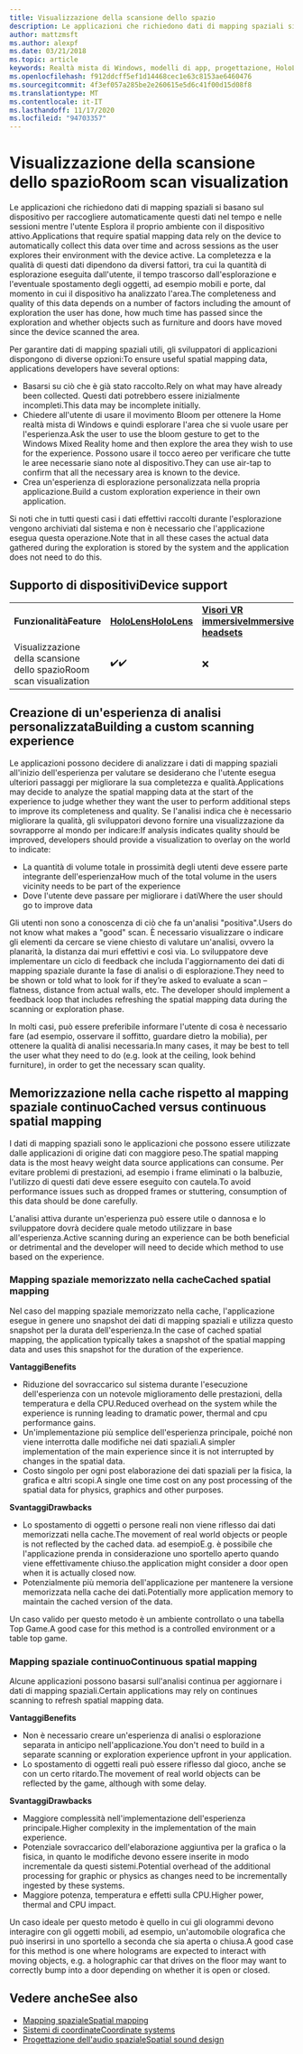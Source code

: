 ```yaml
---
title: Visualizzazione della scansione dello spazio
description: Le applicazioni che richiedono dati di mapping spaziali si basano sul dispositivo per raccogliere automaticamente questi dati nel tempo e nelle sessioni mentre l'utente Esplora il proprio ambiente con il dispositivo attivo.
author: mattzmsft
ms.author: alexpf
ms.date: 03/21/2018
ms.topic: article
keywords: Realtà mista di Windows, modelli di app, progettazione, HoloLens, analisi chat room, mapping spaziale, mesh, auricolare realtà mista, cuffia a realtà mista di Windows, auricolare realtà virtuale, HoloLens
ms.openlocfilehash: f912ddcff5ef1d14468cec1e63c8153ae6460476
ms.sourcegitcommit: 4f3ef057a285be2e260615e5d6c41f00d15d08f8
ms.translationtype: MT
ms.contentlocale: it-IT
ms.lasthandoff: 11/17/2020
ms.locfileid: "94703357"
---
```

# <a name="room-scan-visualization"></a><span data-ttu-id="58bdc-104">Visualizzazione della scansione dello spazio</span><span class="sxs-lookup"><span data-stu-id="58bdc-104">Room scan visualization</span></span>

<span data-ttu-id="58bdc-105">Le applicazioni che richiedono dati di mapping spaziali si basano sul dispositivo per raccogliere automaticamente questi dati nel tempo e nelle sessioni mentre l'utente Esplora il proprio ambiente con il dispositivo attivo.</span><span class="sxs-lookup"><span data-stu-id="58bdc-105">Applications that require spatial mapping data rely on the device to automatically collect this data over time and across sessions as the user explores their environment with the device active.</span></span> <span data-ttu-id="58bdc-106">La completezza e la qualità di questi dati dipendono da diversi fattori, tra cui la quantità di esplorazione eseguita dall'utente, il tempo trascorso dall'esplorazione e l'eventuale spostamento degli oggetti, ad esempio mobili e porte, dal momento in cui il dispositivo ha analizzato l'area.</span><span class="sxs-lookup"><span data-stu-id="58bdc-106">The completeness and quality of this data depends on a number of factors including the amount of exploration the user has done, how much time has passed since the exploration and whether objects such as furniture and doors have moved since the device scanned the area.</span></span>

<span data-ttu-id="58bdc-107">Per garantire dati di mapping spaziali utili, gli sviluppatori di applicazioni dispongono di diverse opzioni:</span><span class="sxs-lookup"><span data-stu-id="58bdc-107">To ensure useful spatial mapping data, applications developers have several options:</span></span>
* <span data-ttu-id="58bdc-108">Basarsi su ciò che è già stato raccolto.</span><span class="sxs-lookup"><span data-stu-id="58bdc-108">Rely on what may have already been collected.</span></span> <span data-ttu-id="58bdc-109">Questi dati potrebbero essere inizialmente incompleti.</span><span class="sxs-lookup"><span data-stu-id="58bdc-109">This data may be incomplete initially.</span></span>
* <span data-ttu-id="58bdc-110">Chiedere all'utente di usare il movimento Bloom per ottenere la Home realtà mista di Windows e quindi esplorare l'area che si vuole usare per l'esperienza.</span><span class="sxs-lookup"><span data-stu-id="58bdc-110">Ask the user to use the bloom gesture to get to the Windows Mixed Reality home and then explore the area they wish to use for the experience.</span></span> <span data-ttu-id="58bdc-111">Possono usare il tocco aereo per verificare che tutte le aree necessarie siano note al dispositivo.</span><span class="sxs-lookup"><span data-stu-id="58bdc-111">They can use air-tap to confirm that all the necessary area is known to the device.</span></span>
* <span data-ttu-id="58bdc-112">Crea un'esperienza di esplorazione personalizzata nella propria applicazione.</span><span class="sxs-lookup"><span data-stu-id="58bdc-112">Build a custom exploration experience in their own application.</span></span>

<span data-ttu-id="58bdc-113">Si noti che in tutti questi casi i dati effettivi raccolti durante l'esplorazione vengono archiviati dal sistema e non è necessario che l'applicazione esegua questa operazione.</span><span class="sxs-lookup"><span data-stu-id="58bdc-113">Note that in all these cases the actual data gathered during the exploration is stored by the system and the application does not need to do this.</span></span>

## <a name="device-support"></a><span data-ttu-id="58bdc-114">Supporto di dispositivi</span><span class="sxs-lookup"><span data-stu-id="58bdc-114">Device support</span></span>

<table>
    <colgroup>
    <col width="33%" />
    <col width="33%" />
    <col width="33%" />
    </colgroup>
    <tr>
        <td><span data-ttu-id="58bdc-115"><strong>Funzionalità</strong></span><span class="sxs-lookup"><span data-stu-id="58bdc-115"><strong>Feature</strong></span></span></td>
        <td><span data-ttu-id="58bdc-116"><a href="../hololens-hardware-details.md"><strong>HoloLens</strong></a></span><span class="sxs-lookup"><span data-stu-id="58bdc-116"><a href="../hololens-hardware-details.md"><strong>HoloLens</strong></a></span></span></td>
        <td><span data-ttu-id="58bdc-117"><a href="../discover/immersive-headset-hardware-details.md"><strong>Visori VR immersive</strong></a></span><span class="sxs-lookup"><span data-stu-id="58bdc-117"><a href="../discover/immersive-headset-hardware-details.md"><strong>Immersive headsets</strong></a></span></span></td>
    </tr>
     <tr>
        <td><span data-ttu-id="58bdc-118">Visualizzazione della scansione dello spazio</span><span class="sxs-lookup"><span data-stu-id="58bdc-118">Room scan visualization</span></span></td>
        <td><span data-ttu-id="58bdc-119">✔️</span><span class="sxs-lookup"><span data-stu-id="58bdc-119">✔️</span></span></td>
        <td>❌</td>
    </tr>
</table>



## <a name="building-a-custom-scanning-experience"></a><span data-ttu-id="58bdc-120">Creazione di un'esperienza di analisi personalizzata</span><span class="sxs-lookup"><span data-stu-id="58bdc-120">Building a custom scanning experience</span></span>

<span data-ttu-id="58bdc-121">Le applicazioni possono decidere di analizzare i dati di mapping spaziali all'inizio dell'esperienza per valutare se desiderano che l'utente esegua ulteriori passaggi per migliorare la sua completezza e qualità.</span><span class="sxs-lookup"><span data-stu-id="58bdc-121">Applications may decide to analyze the spatial mapping data at the start of the experience to judge whether they want the user to perform additional steps to improve its completeness and quality.</span></span> <span data-ttu-id="58bdc-122">Se l'analisi indica che è necessario migliorare la qualità, gli sviluppatori devono fornire una visualizzazione da sovrapporre al mondo per indicare:</span><span class="sxs-lookup"><span data-stu-id="58bdc-122">If analysis indicates quality should be improved, developers should provide a visualization to overlay on the world to indicate:</span></span>
* <span data-ttu-id="58bdc-123">La quantità di volume totale in prossimità degli utenti deve essere parte integrante dell'esperienza</span><span class="sxs-lookup"><span data-stu-id="58bdc-123">How much of the total volume in the users vicinity needs to be part of the experience</span></span>
* <span data-ttu-id="58bdc-124">Dove l'utente deve passare per migliorare i dati</span><span class="sxs-lookup"><span data-stu-id="58bdc-124">Where the user should go to improve data</span></span>

<span data-ttu-id="58bdc-125">Gli utenti non sono a conoscenza di ciò che fa un'analisi "positiva".</span><span class="sxs-lookup"><span data-stu-id="58bdc-125">Users do not know what makes a "good" scan.</span></span> <span data-ttu-id="58bdc-126">È necessario visualizzare o indicare gli elementi da cercare se viene chiesto di valutare un'analisi, ovvero la planarità, la distanza dai muri effettivi e così via. Lo sviluppatore deve implementare un ciclo di feedback che includa l'aggiornamento dei dati di mapping spaziale durante la fase di analisi o di esplorazione.</span><span class="sxs-lookup"><span data-stu-id="58bdc-126">They need to be shown or told what to look for if they’re asked to evaluate a scan – flatness, distance from actual walls, etc. The developer should implement a feedback loop that includes refreshing the spatial mapping data during the scanning or exploration phase.</span></span>

<span data-ttu-id="58bdc-127">In molti casi, può essere preferibile informare l'utente di cosa è necessario fare (ad esempio, osservare il soffitto, guardare dietro la mobilia), per ottenere la qualità di analisi necessaria.</span><span class="sxs-lookup"><span data-stu-id="58bdc-127">In many cases, it may be best to tell the user what they need to do (e.g. look at the ceiling, look behind furniture), in order to get the necessary scan quality.</span></span>

## <a name="cached-versus-continuous-spatial-mapping"></a><span data-ttu-id="58bdc-128">Memorizzazione nella cache rispetto al mapping spaziale continuo</span><span class="sxs-lookup"><span data-stu-id="58bdc-128">Cached versus continuous spatial mapping</span></span>

<span data-ttu-id="58bdc-129">I dati di mapping spaziali sono le applicazioni che possono essere utilizzate dalle applicazioni di origine dati con maggiore peso.</span><span class="sxs-lookup"><span data-stu-id="58bdc-129">The spatial mapping data is the most heavy weight data source applications can consume.</span></span> <span data-ttu-id="58bdc-130">Per evitare problemi di prestazioni, ad esempio i frame eliminati o la balbuzie, l'utilizzo di questi dati deve essere eseguito con cautela.</span><span class="sxs-lookup"><span data-stu-id="58bdc-130">To avoid performance issues such as dropped frames or stuttering, consumption of this data should be done carefully.</span></span>

<span data-ttu-id="58bdc-131">L'analisi attiva durante un'esperienza può essere utile o dannosa e lo sviluppatore dovrà decidere quale metodo utilizzare in base all'esperienza.</span><span class="sxs-lookup"><span data-stu-id="58bdc-131">Active scanning during an experience can be both beneficial or detrimental and the developer will need to decide which method to use based on the experience.</span></span>

### <a name="cached-spatial-mapping"></a><span data-ttu-id="58bdc-132">Mapping spaziale memorizzato nella cache</span><span class="sxs-lookup"><span data-stu-id="58bdc-132">Cached spatial mapping</span></span>

<span data-ttu-id="58bdc-133">Nel caso del mapping spaziale memorizzato nella cache, l'applicazione esegue in genere uno snapshot dei dati di mapping spaziali e utilizza questo snapshot per la durata dell'esperienza.</span><span class="sxs-lookup"><span data-stu-id="58bdc-133">In the case of cached spatial mapping, the application typically takes a snapshot of the spatial mapping data and uses this snapshot for the duration of the experience.</span></span>

<span data-ttu-id="58bdc-134">**Vantaggi**</span><span class="sxs-lookup"><span data-stu-id="58bdc-134">**Benefits**</span></span>
* <span data-ttu-id="58bdc-135">Riduzione del sovraccarico sul sistema durante l'esecuzione dell'esperienza con un notevole miglioramento delle prestazioni, della temperatura e della CPU.</span><span class="sxs-lookup"><span data-stu-id="58bdc-135">Reduced overhead on the system while the experience is running leading to dramatic power, thermal and cpu performance gains.</span></span>
* <span data-ttu-id="58bdc-136">Un'implementazione più semplice dell'esperienza principale, poiché non viene interrotta dalle modifiche nei dati spaziali.</span><span class="sxs-lookup"><span data-stu-id="58bdc-136">A simpler implementation of the main experience since it is not interrupted by changes in the spatial data.</span></span>
* <span data-ttu-id="58bdc-137">Costo singolo per ogni post elaborazione dei dati spaziali per la fisica, la grafica e altri scopi.</span><span class="sxs-lookup"><span data-stu-id="58bdc-137">A single one time cost on any post processing of the spatial data for physics, graphics and other purposes.</span></span>

<span data-ttu-id="58bdc-138">**Svantaggi**</span><span class="sxs-lookup"><span data-stu-id="58bdc-138">**Drawbacks**</span></span>
* <span data-ttu-id="58bdc-139">Lo spostamento di oggetti o persone reali non viene riflesso dai dati memorizzati nella cache.</span><span class="sxs-lookup"><span data-stu-id="58bdc-139">The movement of real world objects or people is not reflected by the cached data.</span></span> <span data-ttu-id="58bdc-140">ad esempio</span><span class="sxs-lookup"><span data-stu-id="58bdc-140">E.g.</span></span> <span data-ttu-id="58bdc-141">è possibile che l'applicazione prenda in considerazione uno sportello aperto quando viene effettivamente chiuso.</span><span class="sxs-lookup"><span data-stu-id="58bdc-141">the application might consider a door open when it is actually closed now.</span></span>
* <span data-ttu-id="58bdc-142">Potenzialmente più memoria dell'applicazione per mantenere la versione memorizzata nella cache dei dati.</span><span class="sxs-lookup"><span data-stu-id="58bdc-142">Potentially more application memory to maintain the cached version of the data.</span></span>

<span data-ttu-id="58bdc-143">Un caso valido per questo metodo è un ambiente controllato o una tabella Top Game.</span><span class="sxs-lookup"><span data-stu-id="58bdc-143">A good case for this method is a controlled environment or a table top game.</span></span>

### <a name="continuous-spatial-mapping"></a><span data-ttu-id="58bdc-144">Mapping spaziale continuo</span><span class="sxs-lookup"><span data-stu-id="58bdc-144">Continuous spatial mapping</span></span>

<span data-ttu-id="58bdc-145">Alcune applicazioni possono basarsi sull'analisi continua per aggiornare i dati di mapping spaziali.</span><span class="sxs-lookup"><span data-stu-id="58bdc-145">Certain applications may rely on continues scanning to refresh spatial mapping data.</span></span>

<span data-ttu-id="58bdc-146">**Vantaggi**</span><span class="sxs-lookup"><span data-stu-id="58bdc-146">**Benefits**</span></span>
* <span data-ttu-id="58bdc-147">Non è necessario creare un'esperienza di analisi o esplorazione separata in anticipo nell'applicazione.</span><span class="sxs-lookup"><span data-stu-id="58bdc-147">You don't need to build in a separate scanning or exploration experience upfront in your application.</span></span>
* <span data-ttu-id="58bdc-148">Lo spostamento di oggetti reali può essere riflesso dal gioco, anche se con un certo ritardo.</span><span class="sxs-lookup"><span data-stu-id="58bdc-148">The movement of real world objects can be reflected by the game, although with some delay.</span></span>

<span data-ttu-id="58bdc-149">**Svantaggi**</span><span class="sxs-lookup"><span data-stu-id="58bdc-149">**Drawbacks**</span></span>
* <span data-ttu-id="58bdc-150">Maggiore complessità nell'implementazione dell'esperienza principale.</span><span class="sxs-lookup"><span data-stu-id="58bdc-150">Higher complexity in the implementation of the main experience.</span></span>
* <span data-ttu-id="58bdc-151">Potenziale sovraccarico dell'elaborazione aggiuntiva per la grafica o la fisica, in quanto le modifiche devono essere inserite in modo incrementale da questi sistemi.</span><span class="sxs-lookup"><span data-stu-id="58bdc-151">Potential overhead of the additional processing for graphic or physics as changes need to be incrementally ingested by these systems.</span></span>
* <span data-ttu-id="58bdc-152">Maggiore potenza, temperatura e effetti sulla CPU.</span><span class="sxs-lookup"><span data-stu-id="58bdc-152">Higher power, thermal and CPU impact.</span></span>

<span data-ttu-id="58bdc-153">Un caso ideale per questo metodo è quello in cui gli ologrammi devono interagire con gli oggetti mobili, ad esempio, un'automobile olografica che può inserirsi in uno sportello a seconda che sia aperta o chiusa.</span><span class="sxs-lookup"><span data-stu-id="58bdc-153">A good case for this method is one where holograms are expected to interact with moving objects, e.g. a holographic car that drives on the floor may want to correctly bump into a door depending on whether it is open or closed.</span></span>

## <a name="see-also"></a><span data-ttu-id="58bdc-154">Vedere anche</span><span class="sxs-lookup"><span data-stu-id="58bdc-154">See also</span></span>
* [<span data-ttu-id="58bdc-155">Mapping spaziale</span><span class="sxs-lookup"><span data-stu-id="58bdc-155">Spatial mapping</span></span>](spatial-mapping.md)
* [<span data-ttu-id="58bdc-156">Sistemi di coordinate</span><span class="sxs-lookup"><span data-stu-id="58bdc-156">Coordinate systems</span></span>](coordinate-systems.md)
* [<span data-ttu-id="58bdc-157">Progettazione dell'audio spaziale</span><span class="sxs-lookup"><span data-stu-id="58bdc-157">Spatial sound design</span></span>](spatial-sound-design.md)
